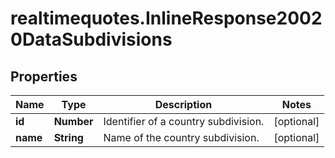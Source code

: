 # realtimequotes.InlineResponse20020DataSubdivisions

## Properties

Name | Type | Description | Notes
------------ | ------------- | ------------- | -------------
**id** | **Number** | Identifier of a country subdivision. | [optional] 
**name** | **String** | Name of the country subdivision. | [optional] 


